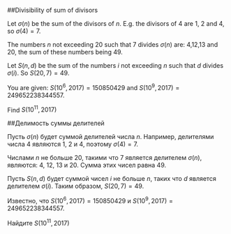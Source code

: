 ##Divisibility of sum of divisors

Let $\sigma(n)$ be the sum of the divisors of $n$.
E.g. the divisors of 4 are 1, 2 and 4, so $\sigma(4)=7$.


The numbers $n$ not exceeding 20 such that 7 divides  $\sigma(n)$ are:  4,12,13 and 20, the sum of these numbers being 49.


Let $S(n , d)$ be the sum of the numbers $i$ not exceeding $n$ such that $d$ divides $\sigma(i)$.
So $S(20 , 7)=49$.



You are given: $S(10^6,2017)=150850429$ and $S(10^9 , 2017)=249652238344557$.


Find $S(10^{11} , 2017)$

##Делимость суммы делителей

Пусть $\sigma(n)$ будет суммой делителей числа $n$.
Например, делителями числа 4 являются 1, 2 и 4, поэтому $\sigma(4)=7$.


Числами $n$ не больше 20, такими что 7 является делителем $\sigma(n)$, являются: 4, 12, 13 и 20. Сумма этих чисел равна 49.


Пусть $S(n,d)$ будет суммой чисел $i$ не больше $n$, таких что $d$ является делителем $\sigma(i)$.
Таким образом, $S(20,7)=49$.



Известно, что $S(10^6,2017)=150850429$ и $S(10^9,2017)=249652238344557$.


Найдите $S(10^{11},2017)$

